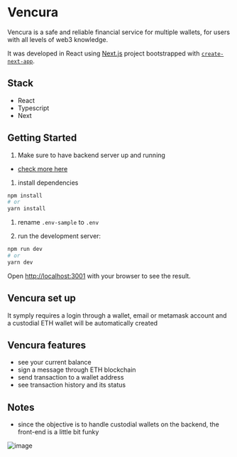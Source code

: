 # Vencura

Vencura is a safe and reliable financial service for multiple wallets, for users with all levels of web3 knowledge.

It was developed in React using [Next.js](https://nextjs.org/) project bootstrapped with [`create-next-app`](https://github.com/vercel/next.js/tree/canary/packages/create-next-app).

## Stack

- React
- Typescript
- Next

## Getting Started

1. Make sure to have backend server up and running

- [check more here](https://github.com/MariSpirandelli/vencura-api)

1. install dependencies

```bash
npm install
# or
yarn install
```

1. rename `.env-sample` to `.env`

1. run the development server:

```bash
npm run dev
# or
yarn dev
```

Open [http://localhost:3001](http://localhost:3001) with your browser to see the result.

## Vencura set up

It symply requires a login through a wallet, email or metamask account and a custodial ETH wallet will be automatically created

## Vencura features

- see your current balance
- sign a message through ETH blockchain
- send transaction to a wallet address
- see transaction history and its status

## Notes

- since the objective is to handle custodial wallets on the backend, the front-end is a little bit funky

![image](https://user-images.githubusercontent.com/8183000/234425411-df54abe3-580e-44a9-bb7d-862f4c6f5ddd.png)



